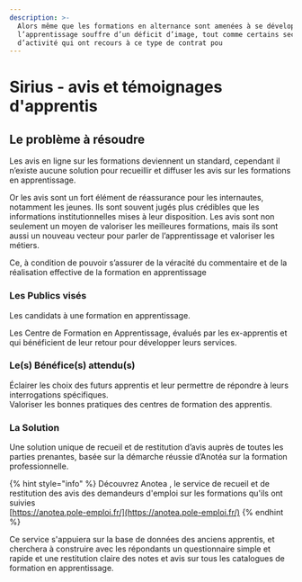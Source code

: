 ```yaml
---
description: >-
  Alors même que les formations en alternance sont amenées à se développer,
  l’apprentissage souffre d’un déficit d’image, tout comme certains secteurs
  d’activité qui ont recours à ce type de contrat pou
---
```


# Sirius - avis et témoignages d'apprentis

## Le problème à résoudre

Les avis en ligne sur les formations deviennent un standard, cependant il n’existe aucune solution pour recueillir et diffuser les avis sur les formations en apprentissage.

Or les avis sont un fort élément de réassurance pour les internautes, notamment les jeunes. Ils sont souvent jugés plus crédibles que les informations institutionnelles mises à leur disposition. Les avis sont non seulement un moyen de valoriser les meilleures formations, mais ils sont aussi un nouveau vecteur pour parler de l’apprentissage et valoriser les métiers.

Ce, à condition de pouvoir s’assurer de la véracité du commentaire et de la réalisation effective de la formation en apprentissage

### Les Publics visés

Les candidats à une formation en apprentissage.

Les Centre de Formation en Apprentissage, évalués par les ex-apprentis et qui bénéficient de leur retour pour développer leurs services.

### Le\(s\) Bénéfice\(s\) attendu\(s\)

Éclairer les choix des futurs apprentis et leur permettre de répondre à leurs interrogations spécifiques.  
Valoriser les bonnes pratiques des centres de formation des apprentis.

### La  Solution

Une solution unique de recueil et de restitution d’avis auprès de toutes les parties prenantes, basée sur la démarche réussie d’Anotéa sur la formation professionnelle.

{% hint style="info" %}
Découvrez Anotea , le service de recueil et de restitution des avis des demandeurs d'emploi sur les formations qu'ils ont suivies  
[https://anotea.pole-emploi.fr/](https://anotea.pole-emploi.fr/)
{% endhint %}

Ce service s'appuiera sur la base de données des anciens apprentis, et cherchera à construire avec les répondants un questionnaire simple et rapide et une restitution claire des notes et avis sur tous les catalogues de formation en apprentissage.


